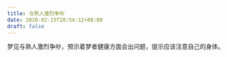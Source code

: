 ```yaml
---
title: 与熟人激烈争吵
date: 2020-02-15T20:54:12+08:00
draft: false
---
```


梦见与熟人激烈争吵，预示着梦者健康方面会出问题，提示应该注意自己的身体。<br>
